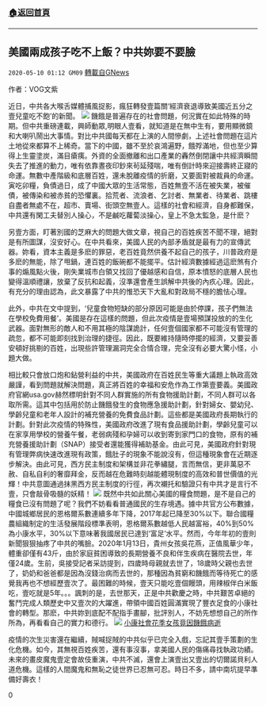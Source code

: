 ###  [:house:返回首頁](https://github.com/ourhimalayas/txt)
---

## 美國兩成孩子吃不上飯？中共妳要不要臉
`2020-05-10 01:12 GM09` [轉載自GNews](https://gnews.org/zh-hant/198971/)

作者：VOG文紫

近日，中共各大喉舌媒體捕風捉影，瘋狂轉發壹篇關‘經濟衰退導致美國近五分之壹兒童吃不飽’的新聞。
![](https://s3.amazonaws.com/gnews-media-offload/wp-content/uploads/2020/05/10005423/Screen-Shot-2020-05-10-at-1.53.18-PM.png)
饑餓是普遍存在的社會問題，何況實在如此特殊的時期。但中共重磅連載，興師動眾,明眼人壹看，就知道是在無中生有，要用顯微鏡和大喇叭鬧出大事情。對比中共國每天都在上演的人間慘劇，上述社會問題在這片土地從來都算不上稀奇。當下的中國，雖不至於哀鴻遍野，餓殍滿地，但也至少算得上生靈塗炭，滿目瘡痍。外資的全面撤離和出口產業的轟然倒閉讓中共經濟瞬間失去了推進的動力，唯有依靠晝夜印鈔來茍延殘喘，唯有倒計時來迎接壽終正寢的命運。無數中產階級和底層百姓，還未脫離疫情的折磨，又要面對被裁員的命運。寅吃卯糧，負債過日，成了中國大眾的生活常態，百姓無壹不活在被失業，被催債，被傳染和被赤貧的恐懼裏。拾荒者、流浪者、乞討者、無業者、待業者、跳樓自盡者無處不在，超市、賣場、街頭空無壹人。這樣的社會和經濟，自身都難保，中共還有閑工夫替別人操心，不是鹹吃蘿蔔淡操心，皇上不急太監急，是什麽？

另壹方面，盯著別國的芝麻大的問題大做文章，視自己的百姓疾苦不聞不理，絕對是有所圖謀，沒安好心。在中共看來，美國人民的內部矛盾就是最有力的宣傳武器。妳看，資本主義是多麽的罪惡，老百姓竟然供養不起自己的孩子，川普政府是多麽的無能，除了甩鍋，連百姓的飯碗都不能擺平。估計經濟數據經過這麽煞有介事的煽風點火後，剛失業城市白領又找回了優越感和自信，原本憤怒的底層人民也變得溫順禮讓，放棄了反抗和起義，沒準還會產生誤解中共後的內疚心理。因此，有充分的理由認為，此文暴露了中共的惟恐天下大亂和對政局不穩的膽怯心理。

此外，中共在文中提到，‘兒童食物短缺的部分原因可能是由於停課，孩子們無法在學校免費用餐’。美國是存在這樣的問題，但此次疫情是壹場預謀投放的的生化武器。面對無形的敵人和不用其極的陰謀詭計，任何壹個國家都不可能沒有管理的疏忽，都不可能即刻找到治理的捷徑。因此，既要維持隨時停擺的經濟，又要妥善安頓好挑剔的百姓，出現些許管理漏洞完全合情合理，完全沒有必要大驚小怪，小題大做。

相比較只會放口炮和鉆營利益的中共，美國政府在百姓民生等重大議題上執政高效嚴謹，看到問題就解決問題，真正將百姓的幸福和安危作為工作第壹要義。美國政府官網usa.gov赫然標明針對不同人群實施的所有食物援助計劃，不同人群可以各取所需。這其中包括用於防止饑餓發生的食物應急援助計劃，針對婦女、嬰幼兒、學齡兒童和老年人設計的補充營養的免費食品計劃。這些都是美國政府長期執行的計劃。針對此次疫情的特殊性，美國政府改進了現有食品援助計劃，學齡兒童可以在家享用學校的營養午餐，老弱病殘和孕婦可以收到寄到家門口的食物，原有的補充營養援助計劃（SNAP）接受者還能獲得補助基金。由此可見，美國政府針對現有管理弊病快速改進現有政策，餓肚子的現象不能說沒有，但這種現象會在近期逐步解決。由此可見，西方民主制度和架構並非花拳繡腿，言而無信，更非萬惡不赦、自私自利的奢靡拜金，反而越在危難時刻越能體現制度的高效和普世價值的光輝！中共意圖通過抹黑西方民主制度的行徑，再次襯托和驗證只有中共才是言行不壹，只會敲骨吸髓的妖精！
![](https://s3.amazonaws.com/gnews-media-offload/wp-content/uploads/2020/05/10010922/Untitled-2.gif)
既然中共如此關心美國的糧食問題，是不是自己的糧食已沒有問題了呢？我們不妨看看普通國民的生存境遇。據中共官方公布數據，中國城鄉居民的恩格爾系數連續多年下降，2017年起已降至30%以下。聯合國糧農組織制定的生活發展階段標準表明，恩格爾系數越低人民越富裕，40%到50%為小康水平，30%以下意味著我國居民已達到‘富足’水平。然而，今年年初的壹則新聞狠狠抽疼了中共的嘴臉。2020年1月13日，貴州女孩吳花燕，正值風華少年，體重卻僅有43斤，由於家庭貧困導致的長期營養不良和伴生疾病在醫院去世，年僅24歲。生前，吳接受記者采訪提到，四歲時母親就去世了，18歲時父親也去世了，奶奶和爸爸都是因為沒錢治病而去世的，那種因為貧窮和饑餓而等待死亡的感覺我再也不想經歷壹次了。最困難的時候，壹天只能吃壹個饅頭，用辣椒伴白米飯吃，壹吃就是5年。。。諷刺的是，去世那天，正是中共歡慶之時，中共艱苦卓絕的奮鬥完成人類歷史中又壹次的大躍進，帶領中國百姓圓滿實現了豐衣足食的小康社會的轉型。那麽，中共妳到底配不配指手畫腳，批評別人，不妨先想想自己的所作所為，再看看自己的實力和德行。
![](https://s3.amazonaws.com/gnews-media-offload/wp-content/uploads/2020/05/10005439/Screen-Shot-2020-05-10-at-1.53.38-PM.png)
[小康社會花季女孩竟因饑餓病逝](https://www.youtube.com/watch?v=i3LgzgCXHas)

疫情的次生災害還在繼續，賊喊捉賊的中共似乎已完全入戲，忘記其壹手策劃的生化危機。如今，其無視百姓疾苦，還有事沒事，拿美國人民的傷痛尋找執政功績。未來的畫皮魔鬼壹定會故伎重演，中共不滅，還會上演壹出又壹出的切爾諾貝利人道危機。這樣的人間魔鬼和無恥之徒世界已忍無可忍。時日不多，請中南坑提早準備好壽衣！

0
